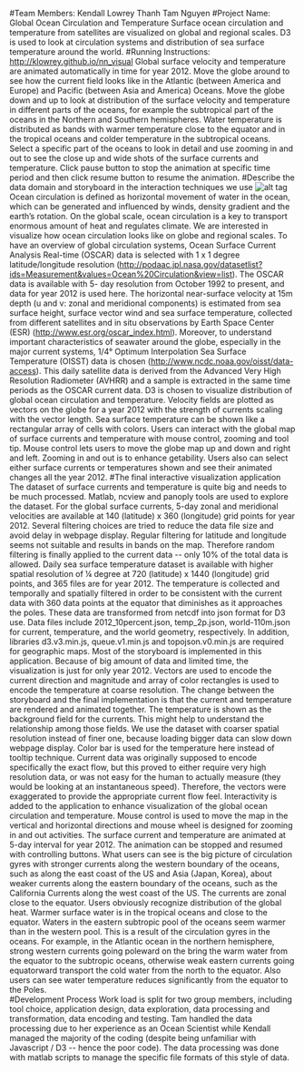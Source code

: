 
#Team Members: 
Kendall Lowrey
Thanh Tam Nguyen
#Project Name: Global Ocean Circulation and Temperature
Surface ocean circulation and temperature from satellites are visualized on global and regional scales. D3 is used to look at circulation systems and distribution of sea surface temperature around the world.
#Running Instructions:
http://klowrey.github.io/nn_visual Global surface velocity and temperature are animated automatically in time for year 2012.
Move the globe around to see how the current field looks like in the Atlantic (between America and Europe) and Pacific (between Asia and America) Oceans. 
Move the globe down and up to look at distribution of the surface velocity and temperature in different parts of the oceans, for example the subtropical part of the oceans in the Northern and Southern hemispheres. Water temperature is distributed as bands with warmer temperature close to the equator and in the tropical oceans and colder temperature in the subtropical oceans.
Select a specific part of the oceans to look in detail and use zooming in and out to see the close up and wide shots of the surface currents and temperature.
Click pause button to stop the animation at specific time period and then click resume button to resume the animation.
#Describe the data domain and storyboard in the interaction techniques we use
![alt tag](http://github.com/klowrey/nn_visual/data/storyboard.png)
Ocean circulation is defined as horizontal movement of water in the ocean, which can be generated and influenced by winds, density gradient and the earth’s rotation. On the global scale, ocean circulation is a key to transport enormous amount of heat and regulates climate. We are interested in visualize how ocean circulation looks like on globe and regional scales. To have an overview of global circulation systems, Ocean Surface Current Analysis Real-time (OSCAR) data is selected with 1 x 1 degree latitude/longitude resolution (http://podaac.jpl.nasa.gov/datasetlist?ids=Measurement&values=Ocean%20Circulation&view=list). The OSCAR data is available with 5- day resolution from October 1992 to present, and data for year 2012 is used here. The horizontal near-surface velocity at 15m depth (u and v: zonal and meridional components) is estimated from sea surface height, surface vector wind and sea surface temperature, collected from different satellites and in situ observations by Earth Space Center (ESR) (http://www.esr.org/oscar_index.html). 
Moreover, to understand important characteristics of seawater around the globe, especially in the major current systems, 1/4° Optimum Interpolation Sea Surface Temperature (OISST) data is chosen (http://www.ncdc.noaa.gov/oisst/data-access). This daily satellite data is derived from the Advanced Very High Resolution Radiometer (AVHRR) and a sample is extracted in the same time periods as the OSCAR current data.
D3 is chosen to visualize distribution of global ocean circulation and temperature. Velocity fields are plotted as vectors on the globe for a year 2012 with the strength of currents scaling with the vector length. Sea surface temperature can be shown like a rectangular array of cells with colors. Users can interact with the global map of surface currents and temperature with mouse control, zooming and tool tip. Mouse control lets users to move the globe map up and down and right and left. Zooming in and out is to enhance getability. Users also can select either surface currents or temperatures shown and see their animated changes all the year 2012. 
#The final interactive visualization application
The dataset of surface currents and temperature is quite big and needs to be much processed.  Matlab, ncview and panoply tools are used to explore the dataset. For the global surface currents, 5-day zonal and meridional velocities are available at 140 (latitude) x 360 (longitude) grid points for year 2012. Several filtering choices are tried to reduce the data file size and avoid delay in webpage display. Regular filtering for latitude and longitude seems not suitable and results in bands on the map. Therefore random filtering is finally applied to the current data -- only 10% of the total data is allowed. Daily sea surface temperature dataset is available with higher spatial resolution of ¼ degree at 720 (latitude) x 1440 (longitude) grid points, and 365 files are for year 2012. The temperature is collected and temporally and spatially filtered in order to be consistent with the current data with 360 data points at the equator that diminishes as it approaches the poles. These data are transformed from netcdf into json format for D3 use. Data files include 2012_10percent.json, temp_2p.json, world-110m.json for current, temperature, and the world geometry, respectively. In addition, libraries d3.v3.min.js, queue.v1.min.js and topojson.v0.min.js are required for geographic maps.
Most of the storyboard is implemented in this application. Because of big amount of data and limited time, the visualization is just for only year 2012. Vectors are used to encode the current direction and magnitude and array of color rectangles is used to encode the temperature at coarse resolution. The change between the storyboard and the final implementation is that the current and temperature are rendered and animated together. The temperature is shown as the background field for the currents. This might help to understand the relationship among those fields. We use the dataset with coarser spatial resolution instead of finer one, because loading bigger data can slow down webpage display. Color bar is used for the temperature here instead of tooltip technique. Current data was originally supposed to encode specifically the exact flow, but this proved to either require very high resolution data, or was not easy for the human to actually measure (they would be looking at an instantaneous speed). Therefore, the vectors were exaggerated to provide the appropriate current flow feel.
Interactivity is added to the application to enhance visualization of the global ocean circulation and temperature. Mouse control is used to move the map in the vertical and horizontal directions and mouse wheel is designed for zooming in and out activities. The surface current and temperature are animated at 5-day interval for year 2012. The animation can be stopped and resumed with controlling buttons. 
What users can see is the big picture of circulation gyres with stronger currents along the western boundary of the oceans, such as along the east coast of the US and Asia (Japan, Korea), about weaker currents along the eastern boundary of the oceans, such as the California Currents along the west coast of the US. The currents are zonal close to the equator. Users obviously recognize distribution of the global heat. Warmer surface water is in the tropical oceans and close to the equator. Waters in the eastern subtropic pool of the oceans seem warmer than in the western pool. This is a result of the circulation gyres in the oceans. For example, in the Atlantic ocean in the northern hemisphere, strong western currents going poleward on the bring the warm water from the equator to the subtropic oceans, otherwise weak eastern currents going equatorward transport the cold water from the north to the equator. Also users can see water temperature reduces significantly from the equator to the Poles.  
#Development Process
Work load is split for two group members, including tool choice, application design, data exploration, data processing and transformation, data encoding and testing. Tam handled the data processing due to her experience as an Ocean Scientist while Kendall managed the majority of the coding (despite being unfamiliar with Javascript / D3 -- hence the poor code). The data processing was done with matlab scripts to manage the specific file formats of this style of data.



